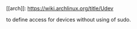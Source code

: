 [[arch]]: https://wiki.archlinux.org/title/Udev

to define access for devices without using of sudo. 

